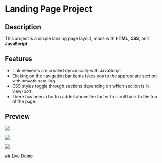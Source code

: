 ﻿# Landing Page Project

## Description

This project is a simple landing page layout, made with **HTML**, **CSS**, and **JavaScript**.

## Features

- Link elements are created dynamically with JavaScript.
- Clicking on the navigation bar items takes you to the appropriate section with smooth scrolling.
- CSS styles toggle through sections depending on which section is in view-port.
- There has been a button added above the footer to scroll back to the top of the page.

## Preview

![](https://user-images.githubusercontent.com/68277372/133662313-7dd91dcc-9368-4669-99bd-09da76755554.png)

![](https://user-images.githubusercontent.com/68277372/133662091-5bda26ab-ae2c-48e6-8e13-e5412a06d4eb.png)

![](https://user-images.githubusercontent.com/68277372/133662385-e291c200-4f9e-446c-b5f2-c9aa22712414.png)

[## Live Demo](https://dietcokechan.github.io/Landing-Page/)
